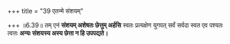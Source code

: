 +++
title = "39 एतन्मे संशयम्"

+++
॥6.39॥ तम् एनं **संशयम् अशेषतः छेत्तुम् अर्हसि** स्वतः प्रत्यक्षेण
युगपत् सर्वं सर्वदा स्वत एव पश्यतः त्वत्तः **अन्यः संशयस्य अस्य छेत्ता न
हि उपपद्यते।**
